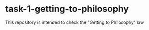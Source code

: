# task-1-getting-to-philosophy
This repository is intended to check the "Getting to Philosophy" law
